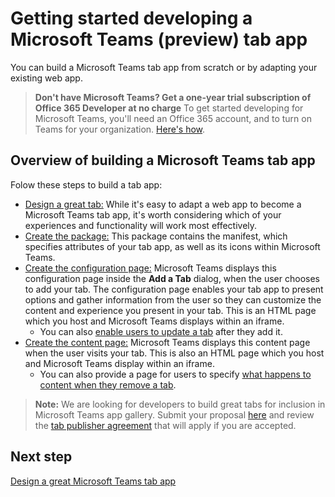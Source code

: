 ﻿# Getting started developing a Microsoft Teams (preview) tab app

You can build a Microsoft Teams tab app from scratch or by adapting your existing web app.

>**Don't have Microsoft Teams? Get a one-year trial subscription of Office 365 Developer at no charge** To get started developing for Microsoft Teams, you'll need an Office 365 account, and to turn on Teams for your organization. [Here's how](setup.md).

## Overview of building a Microsoft Teams tab app

Folow these steps to build a tab app:

*  [Design a great tab:](design.md) While it's easy to adapt a web app to become a Microsoft Teams tab app, it's worth considering which of your experiences and functionality will work most effectively. 
*  [Create the package:](createpackage.md) This package contains the manifest, which specifies attributes of your tab app, as well as its icons within Microsoft Teams.
*  [Create the configuration page:](createconfigpage.md) Microsoft Teams displays this configuration page inside the **Add a Tab** dialog, when the user chooses to add your tab. The configuration page enables your tab app to present options and gather information from the user so they can customize the content and experience you present in your tab. This is an HTML page which you host and Microsoft Teams displays within an iframe.
	*  You can also [enable users to update a tab](updateremove.md#updating-an-existing-tab-instance) after they add it. 
*  [Create the content page:](createcontentpage.md) Microsoft Teams displays this content page when the user visits your tab. This is also an HTML page which you host and Microsoft Teams display within an iframe.
	* You can also provide a page for users to specify [what happens to content when they remove a tab](updateremove.md#removing-a-tab).

>**Note:** We are looking for developers to build great tabs for inclusion in Microsoft Teams app gallery.  Submit your proposal [here](https://aka.ms/microsoftteamsdeveloperpreviewinterestform) and review the [tab publisher agreement](https://aka.ms/microsoftteamstabsdeveloperagreement) that will apply if you are accepted.

## Next step

[Design a great Microsoft Teams tab app](design.md)